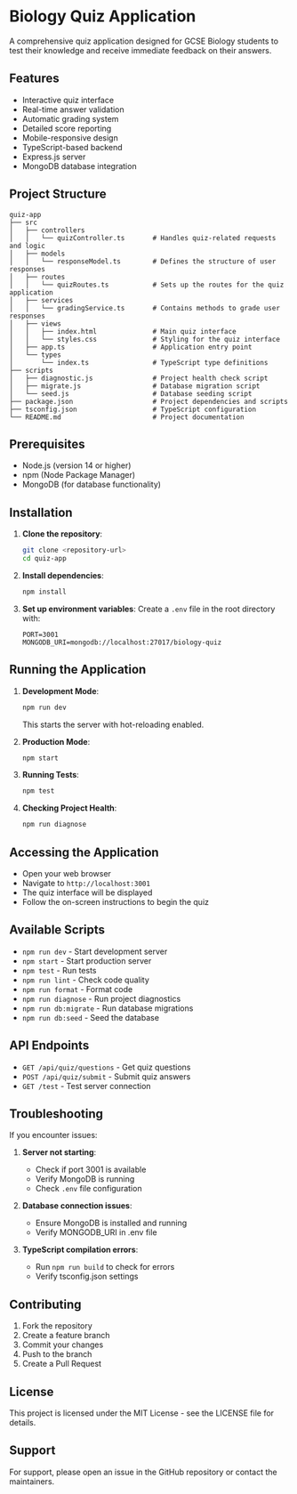 # Biology Quiz Application

A comprehensive quiz application designed for GCSE Biology students to test their knowledge and receive immediate feedback on their answers.

## Features

- Interactive quiz interface
- Real-time answer validation
- Automatic grading system
- Detailed score reporting
- Mobile-responsive design
- TypeScript-based backend
- Express.js server
- MongoDB database integration

## Project Structure

```
quiz-app
├── src
│   ├── controllers
│   │   └── quizController.ts       # Handles quiz-related requests and logic
│   ├── models
│   │   └── responseModel.ts        # Defines the structure of user responses
│   ├── routes
│   │   └── quizRoutes.ts           # Sets up the routes for the quiz application
│   ├── services
│   │   └── gradingService.ts       # Contains methods to grade user responses
│   ├── views
│   │   ├── index.html              # Main quiz interface
│   │   └── styles.css              # Styling for the quiz interface
│   ├── app.ts                      # Application entry point
│   └── types
│       └── index.ts                # TypeScript type definitions
├── scripts
│   ├── diagnostic.js               # Project health check script
│   ├── migrate.js                  # Database migration script
│   └── seed.js                     # Database seeding script
├── package.json                    # Project dependencies and scripts
├── tsconfig.json                   # TypeScript configuration
└── README.md                       # Project documentation
```

## Prerequisites

- Node.js (version 14 or higher)
- npm (Node Package Manager)
- MongoDB (for database functionality)

## Installation

1. **Clone the repository**:
   ```bash
   git clone <repository-url>
   cd quiz-app
   ```

2. **Install dependencies**:
   ```bash
   npm install
   ```

3. **Set up environment variables**:
   Create a `.env` file in the root directory with:
   ```
   PORT=3001
   MONGODB_URI=mongodb://localhost:27017/biology-quiz
   ```

## Running the Application

1. **Development Mode**:
   ```bash
   npm run dev
   ```
   This starts the server with hot-reloading enabled.

2. **Production Mode**:
   ```bash
   npm start
   ```

3. **Running Tests**:
   ```bash
   npm test
   ```

4. **Checking Project Health**:
   ```bash
   npm run diagnose
   ```

## Accessing the Application

- Open your web browser
- Navigate to `http://localhost:3001`
- The quiz interface will be displayed
- Follow the on-screen instructions to begin the quiz

## Available Scripts

- `npm run dev` - Start development server
- `npm start` - Start production server
- `npm test` - Run tests
- `npm run lint` - Check code quality
- `npm run format` - Format code
- `npm run diagnose` - Run project diagnostics
- `npm run db:migrate` - Run database migrations
- `npm run db:seed` - Seed the database

## API Endpoints

- `GET /api/quiz/questions` - Get quiz questions
- `POST /api/quiz/submit` - Submit quiz answers
- `GET /test` - Test server connection

## Troubleshooting

If you encounter issues:

1. **Server not starting**:
   - Check if port 3001 is available
   - Verify MongoDB is running
   - Check `.env` file configuration

2. **Database connection issues**:
   - Ensure MongoDB is installed and running
   - Verify MONGODB_URI in .env file

3. **TypeScript compilation errors**:
   - Run `npm run build` to check for errors
   - Verify tsconfig.json settings

## Contributing

1. Fork the repository
2. Create a feature branch
3. Commit your changes
4. Push to the branch
5. Create a Pull Request

## License

This project is licensed under the MIT License - see the LICENSE file for details.

## Support

For support, please open an issue in the GitHub repository or contact the maintainers.